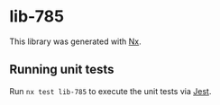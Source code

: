 # lib-785

This library was generated with [Nx](https://nx.dev).

## Running unit tests

Run `nx test lib-785` to execute the unit tests via [Jest](https://jestjs.io).
